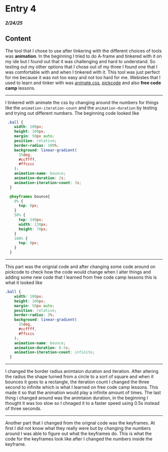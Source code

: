 # Entry 4
##### 2/24/25

## Content
The tool that I chose to use after tinkering with the different choices of tools was **animation**. In the beginning I tried to do A-frame and tinkered with it on my ide but I found out that it was challenging and hard to understand. So testing out my other options that I chose out of my three I found one that I was comfortable with and when I tinkered with it. This tool was just perfect for me because it was not too easy and not too hard for me. Webistes that I used to learn and tinker with was [animate.css](https://animate.style/), [pickcode](https://app.pickcode.io/project/cm7qtmnmun5h0emhdxs2rt1y0) and also **free code camp** lessons. 

----
I tinkered with animate the css by changing around the numbers for things like the ```animation-iteration-count``` and the ```animation-duration``` by testing and trying out different numbers. The beginning code looked like 

```CSS
 .ball {
    width: 100px;
    height: 100px;
    margin: 50px auto;
    position: relative;
    border-radius: 100%;
    background: linear-gradient(
      35deg,
      #ccffff,
      #ffcccc
    );
    animation-name: bounce;
    animation-duration: 2s;
    animation-iteration-count: 3s;
  }

  @keyframes bounce{
    0% {
      top: 0px;
    }
    50% {
      top: 249px;
      width: 130px;
      height: 70px;
    }
    100% {
      top: 0px;
    }
  }
```
---

This part was the orignial code and after changing some code around on pickcode to check how the code would change when I alter things and adding some new code that I learned from free code camp lessons this is what it looked like 

```CSS
.ball {
    width: 100px;
    height: 100px;
    margin: 50px auto;
    position: relative;
    border-radius: 5%;
    background: linear-gradient(
      35deg,
      #ccffff,
      #ffcccc
    );
    animation-name: bounce;
    animation-duration: 0.5s;
    animation-iteration-count: infinite;
  }
```

---

I changed the border radius animtaion duration and iteration. After altering the radius the shape turned from a circle to a sort of square and when it bounces it goes to a rectangle, the iteration count I changed the three second to infinite which is what I learned on free code camp lessons. This made it so that the animation would play a infinite amount of times. The last thing i changed around was the animtaion duration, in the beginning I thought it was too slow so I chnaged it to a faster speed using 0.5s instead of three seconds. 

--- 

Another part that I changed from the orignal code was the keyframes. At first I did not know what they really were but by changing the numbers around I was able to figure out what the keyframes do. This is what the code for the keyframes look like after I changed the numbers inside the keyframe. 





